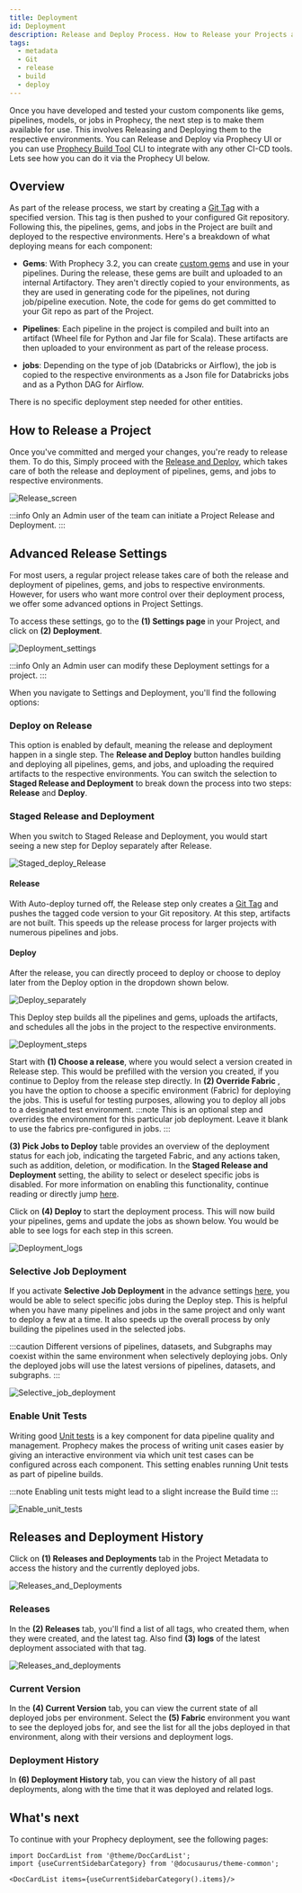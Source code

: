 ```yaml
---
title: Deployment
id: Deployment
description: Release and Deploy Process. How to Release your Projects and Deploy your jobs
tags:
  - metadata
  - Git
  - release
  - build
  - deploy
---
```


Once you have developed and tested your custom components like gems, pipelines, models, or jobs in Prophecy, the next step is to make them available for use. This involves Releasing and Deploying them to the respective environments.
You can Release and Deploy via Prophecy UI or you can use [Prophecy Build Tool](/docs/ci-cd/prophecy-build-tool/prophecy-build-tool.md) CLI to integrate with any other CI-CD tools.
Lets see how you can do it via the Prophecy UI below.

## Overview

As part of the release process, we start by creating a [Git Tag](https://git-scm.com/book/en/v2/Git-Basics-Tagging) with a specified version. This tag is then pushed to your configured Git repository. Following this, the pipelines, gems, and jobs in the Project are built and deployed to the respective environments.
Here's a breakdown of what deploying means for each component:

- **Gems**: With Prophecy 3.2, you can create [custom gems](docs/extensibility/gem-builder/spark-gem-builder.md) and use in your pipelines. During the release, these gems are built and uploaded to an internal Artifactory. They aren't directly copied to your environments, as they are used in generating code for the pipelines, not during job/pipeline execution. Note, the code for gems do get committed to your Git repo as part of the Project.

- **Pipelines**: Each pipeline in the project is compiled and built into an artifact (Wheel file for Python and Jar file for Scala). These artifacts are then uploaded to your environment as part of the release process.

- **jobs**: Depending on the type of job (Databricks or Airflow), the job is copied to the respective environments as a Json file for Databricks jobs and as a Python DAG for Airflow.

There is no specific deployment step needed for other entities.

## How to Release a Project

Once you've committed and merged your changes, you're ready to release them. To do this, Simply proceed with the [Release and Deploy](/docs/concepts/git/git.md#release-a-branch), which takes care of both the release and deployment of pipelines, gems, and jobs to respective environments.

![Release_screen](img/release_and_deploy_screen.png)

:::info
Only an Admin user of the team can initiate a Project Release and Deployment.
:::

## Advanced Release Settings

For most users, a regular project release takes care of both the release and deployment of pipelines, gems, and jobs to respective environments. However, for users who want more control over their deployment process, we offer some advanced options in Project Settings.

To access these settings, go to the **(1) Settings page** in your Project, and click on **(2) Deployment**.

![Deployment_settings](img/settings_for_deployment.png)

:::info
Only an Admin user can modify these Deployment settings for a project.
:::

When you navigate to Settings and Deployment, you'll find the following options:

### Deploy on Release

This option is enabled by default, meaning the release and deployment happen in a single step. The **Release and Deploy** button handles building and deploying all pipelines, gems, and jobs, and uploading the required artifacts to the respective environments.
You can switch the selection to **Staged Release and Deployment** to break down the process into two steps: **Release** and **Deploy**.

### Staged Release and Deployment

When you switch to Staged Release and Deployment, you would start seeing a new step for Deploy separately after Release.

![Staged_deploy_Release](img/staged_release_deploy.png)

#### Release

With Auto-deploy turned off, the Release step only creates a [Git Tag](https://git-scm.com/book/en/v2/Git-Basics-Tagging) and pushes the tagged code version to your Git repository. At this step, artifacts are not built. This speeds up the release process for larger projects with numerous pipelines and jobs.

#### Deploy

After the release, you can directly proceed to deploy or choose to deploy later from the Deploy option in the dropdown shown below.

![Deploy_separately](img/deploy_separately.png)

This Deploy step builds all the pipelines and gems, uploads the artifacts, and schedules all the jobs in the project to the respective environments.

![Deployment_steps](img/deployment_steps.png)

Start with **(1) Choose a release**, where you would select a version created in Release step. This would be prefilled with the version you created, if you continue to Deploy from the release step directly.
In **(2) Override Fabric** , you have the option to choose a specific environment (Fabric) for deploying the jobs. This is useful for testing purposes, allowing you to deploy all jobs to a designated test environment.
:::note
This is an optional step and overrides the environment for this particular job deployment. Leave it blank to use the fabrics pre-configured in jobs.
:::

**(3) Pick Jobs to Deploy** table provides an overview of the deployment status for each job, indicating the targeted Fabric, and any actions taken, such as addition, deletion, or modification.
In the **Staged Release and Deployment** setting, the ability to select or deselect specific jobs is disabled. For more information on enabling this functionality, continue reading or directly jump [here](#selective-job-deployment).

Click on **(4) Deploy** to start the deployment process. This will now build your pipelines, gems and update the jobs as shown below. You would be able to see logs for each step in this screen.

![Deployment_logs](img/deployment_steps_complete.png)

### Selective Job Deployment

If you activate **Selective Job Deployment** in the advance settings [here](#advanced-release-settings), you would be able to select specific jobs during the Deploy step. This is helpful when you have many pipelines and jobs in the same project and only want to deploy a few at a time. It also speeds up the overall process by only building the pipelines used in the selected jobs.

:::caution
Different versions of pipelines, datasets, and Subgraphs may coexist within the same environment when selectively deploying jobs. Only the deployed jobs will use the latest versions of pipelines, datasets, and subgraphs.
:::

![Selective_job_deployment](img/selective_job_deployment.png)

### Enable Unit Tests

Writing good [Unit tests](/ci-cd/tests) is a key component for data pipeline quality and management. Prophecy makes the process of writing unit cases easier by giving an interactive environment via which unit test cases can be configured across each component.
This setting enables running Unit tests as part of pipeline builds.

:::note
Enabling unit tests might lead to a slight increase the Build time
:::

![Enable_unit_tests](img/unit_test.png)

## Releases and Deployment History

Click on **(1) Releases and Deployments** tab in the Project Metadata to access the history and the currently deployed jobs.

![Releases_and_Deployments](img/Release_&_Deployments.png)

### Releases

In the **(2) Releases** tab, you'll find a list of all tags, who created them, when they were created, and the latest tag. Also find **(3) logs** of the latest deployment associated with that tag.

![Releases_and_deployments](img/Release_Deployment_history.png)

### Current Version

In the **(4) Current Version** tab, you can view the current state of all deployed jobs per environment. Select the **(5) Fabric** environment you want to see the deployed jobs for, and see the list for all the jobs deployed in that environment, along with their versions and deployment logs.

### Deployment History

In **(6) Deployment History** tab, you can view the history of all past deployments, along with the time that it was deployed and related logs.

## What's next

To continue with your Prophecy deployment, see the following pages:

```mdx-code-block
import DocCardList from '@theme/DocCardList';
import {useCurrentSidebarCategory} from '@docusaurus/theme-common';

<DocCardList items={useCurrentSidebarCategory().items}/>
```
